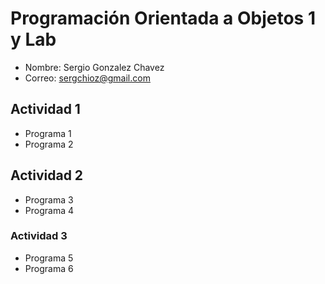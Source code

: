 # Programación Orientada a Objetos 1 y Lab

- Nombre: Sergio Gonzalez Chavez
- Correo: sergchioz@gmail.com

## Actividad 1
- Programa 1
- Programa 2

## Actividad 2
- Programa 3
- Programa 4

### Actividad 3
- Programa 5
- Programa 6